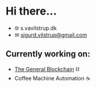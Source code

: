 # Hi there...
- 🌐 s.vavilstrup.dk
- ✉ sigurd.vilstrup@gmail.com

## Currently working on:
* [The General Blockchain](https://github.com/SigurdVilstrup/TheGeneralBlockchain) ⛓
* Coffee Machine Automation ☕
